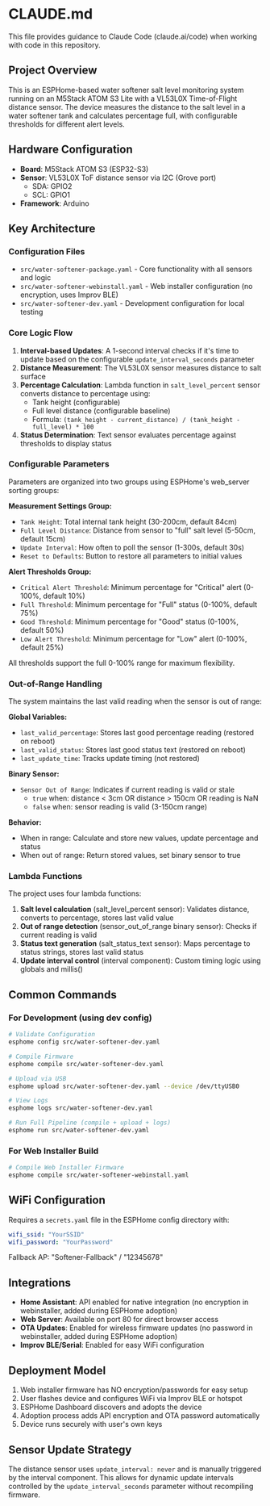 # CLAUDE.md

This file provides guidance to Claude Code (claude.ai/code) when working with code in this repository.

## Project Overview

This is an ESPHome-based water softener salt level monitoring system running on an M5Stack ATOM S3 Lite with a VL53L0X Time-of-Flight distance sensor. The device measures the distance to the salt level in a water softener tank and calculates percentage full, with configurable thresholds for different alert levels.

## Hardware Configuration

- **Board**: M5Stack ATOM S3 (ESP32-S3)
- **Sensor**: VL53L0X ToF distance sensor via I2C (Grove port)
  - SDA: GPIO2
  - SCL: GPIO1
- **Framework**: Arduino

## Key Architecture

### Configuration Files

- `src/water-softener-package.yaml` - Core functionality with all sensors and logic
- `src/water-softener-webinstall.yaml` - Web installer configuration (no encryption, uses Improv BLE)
- `src/water-softener-dev.yaml` - Development configuration for local testing

### Core Logic Flow

1. **Interval-based Updates**: A 1-second interval checks if it's time to update based on the configurable `update_interval_seconds` parameter
2. **Distance Measurement**: The VL53L0X sensor measures distance to salt surface
3. **Percentage Calculation**: Lambda function in `salt_level_percent` sensor converts distance to percentage using:
   - Tank height (configurable)
   - Full level distance (configurable baseline)
   - Formula: `(tank_height - current_distance) / (tank_height - full_level) * 100`
4. **Status Determination**: Text sensor evaluates percentage against thresholds to display status

### Configurable Parameters

Parameters are organized into two groups using ESPHome's web_server sorting groups:

**Measurement Settings Group:**
- `Tank Height`: Total internal tank height (30-200cm, default 84cm)
- `Full Level Distance`: Distance from sensor to "full" salt level (5-50cm, default 15cm)
- `Update Interval`: How often to poll the sensor (1-300s, default 30s)
- `Reset to Defaults`: Button to restore all parameters to initial values

**Alert Thresholds Group:**
- `Critical Alert Threshold`: Minimum percentage for "Critical" alert (0-100%, default 10%)
- `Full Threshold`: Minimum percentage for "Full" status (0-100%, default 75%)
- `Good Threshold`: Minimum percentage for "Good" status (0-100%, default 50%)
- `Low Alert Threshold`: Minimum percentage for "Low" alert (0-100%, default 25%)

All thresholds support the full 0-100% range for maximum flexibility.

### Out-of-Range Handling

The system maintains the last valid reading when the sensor is out of range:

**Global Variables:**
- `last_valid_percentage`: Stores last good percentage reading (restored on reboot)
- `last_valid_status`: Stores last good status text (restored on reboot)
- `last_update_time`: Tracks update timing (not restored)

**Binary Sensor:**
- `Sensor Out of Range`: Indicates if current reading is valid or stale
  - `true` when: distance < 3cm OR distance > 150cm OR reading is NaN
  - `false` when: sensor reading is valid (3-150cm range)

**Behavior:**
- When in range: Calculate and store new values, update percentage and status
- When out of range: Return stored values, set binary sensor to true

### Lambda Functions

The project uses four lambda functions:
1. **Salt level calculation** (salt_level_percent sensor): Validates distance, converts to percentage, stores last valid value
2. **Out of range detection** (sensor_out_of_range binary sensor): Checks if current reading is valid
3. **Status text generation** (salt_status_text sensor): Maps percentage to status strings, stores last valid status
4. **Update interval control** (interval component): Custom timing logic using globals and millis()

## Common Commands

### For Development (using dev config)
```bash
# Validate Configuration
esphome config src/water-softener-dev.yaml

# Compile Firmware
esphome compile src/water-softener-dev.yaml

# Upload via USB
esphome upload src/water-softener-dev.yaml --device /dev/ttyUSB0

# View Logs
esphome logs src/water-softener-dev.yaml

# Run Full Pipeline (compile + upload + logs)
esphome run src/water-softener-dev.yaml
```

### For Web Installer Build
```bash
# Compile Web Installer Firmware
esphome compile src/water-softener-webinstall.yaml
```

## WiFi Configuration

Requires a `secrets.yaml` file in the ESPHome config directory with:
```yaml
wifi_ssid: "YourSSID"
wifi_password: "YourPassword"
```

Fallback AP: "Softener-Fallback" / "12345678"

## Integrations

- **Home Assistant**: API enabled for native integration (no encryption in webinstaller, added during ESPHome adoption)
- **Web Server**: Available on port 80 for direct browser access
- **OTA Updates**: Enabled for wireless firmware updates (no password in webinstaller, added during ESPHome adoption)
- **Improv BLE/Serial**: Enabled for easy WiFi configuration

## Deployment Model

1. Web installer firmware has NO encryption/passwords for easy setup
2. User flashes device and configures WiFi via Improv BLE or hotspot
3. ESPHome Dashboard discovers and adopts the device
4. Adoption process adds API encryption and OTA password automatically
5. Device runs securely with user's own keys

## Sensor Update Strategy

The distance sensor uses `update_interval: never` and is manually triggered by the interval component. This allows for dynamic update intervals controlled by the `update_interval_seconds` parameter without recompiling firmware.
